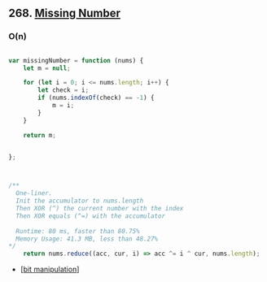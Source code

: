 ## 268. [Missing Number](https://leetcode.com/problems/missing-number/)

### O(n)


```js 

var missingNumber = function (nums) {
    let m = null;

    for (let i = 0; i <= nums.length; i++) {
        let check = i;
        if (nums.indexOf(check) == -1) {
            m = i;
        }
    }

    return m;


};

```


```js


/**
  One-liner.
  Init the accumulator to nums.length
  Then XOR (^) the current number with the index
  Then XOR equals (^=) with the accumulator
  
  Runtime: 80 ms, faster than 80.75%
  Memory Usage: 41.3 MB, less than 48.27%
*/
    return nums.reduce((acc, cur, i) => acc ^= i ^ cur, nums.length);

```

- [[bit manipulation]]


[//begin]: # "Autogenerated link references for markdown compatibility"
[bit manipulation]: <../../../patterns/bit manipulation> "bit manipulation"
[//end]: # "Autogenerated link references"